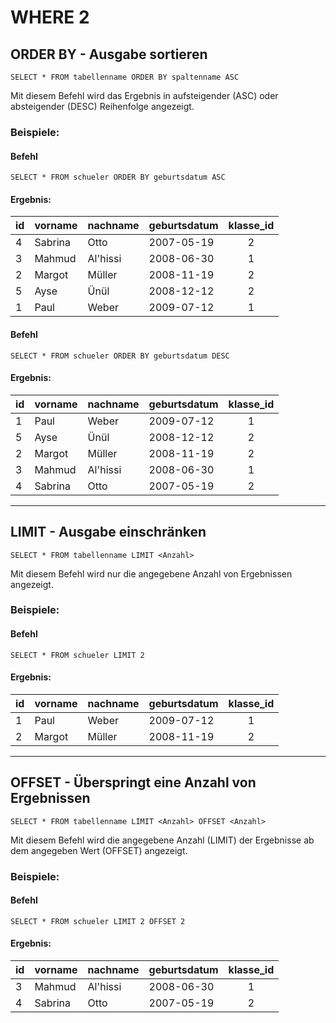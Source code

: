# WHERE 2

## ORDER BY - Ausgabe sortieren
```
SELECT * FROM tabellenname ORDER BY spaltenname ASC
```
Mit diesem Befehl wird das Ergebnis in aufsteigender (ASC) oder absteigender (DESC) Reihenfolge angezeigt.

### Beispiele:

#### Befehl

<a class="runSqlVerine" href="https://sulkar.github.io/SQLverine/" target="_blank"><i class="fa fa-2x fa-arrow-right" ></i></a>
```
SELECT * FROM schueler ORDER BY geburtsdatum ASC
```

#### Ergebnis:

|id| vorname   | nachname | geburtsdatum | klasse_id | 
|--|--------   | -------- | ------------ | :-------: |
|4 | Sabrina   |  Otto    | 2007-05-19   |     2     |
|3 | Mahmud    | Al'hissi | 2008-06-30   |     1     |
|2 | Margot    | Müller   | 2008-11-19   |     2     |
|5 | Ayse      | Ünül     | 2008-12-12   |     2     |
|1 | Paul      | Weber    | 2009-07-12   |     1     |

#### Befehl

<a class="runSqlVerine" href="https://sulkar.github.io/SQLverine/" target="_blank"><i class="fa fa-2x fa-arrow-right" ></i></a>
```
SELECT * FROM schueler ORDER BY geburtsdatum DESC
```

#### Ergebnis:

|id| vorname   | nachname | geburtsdatum | klasse_id | 
|--|--------   | -------- | ------------ | :-------: |
|1 | Paul      | Weber    | 2009-07-12   |     1     |
|5 | Ayse      | Ünül     | 2008-12-12   |     2     |
|2 | Margot    | Müller   | 2008-11-19   |     2     |
|3 | Mahmud    | Al'hissi | 2008-06-30   |     1     |
|4 | Sabrina   |  Otto    | 2007-05-19   |     2     |



---


## LIMIT - Ausgabe einschränken
```
SELECT * FROM tabellenname LIMIT <Anzahl>
```
Mit diesem Befehl wird nur die angegebene Anzahl von Ergebnissen angezeigt.

### Beispiele:

#### Befehl

<a class="runSqlVerine" href="https://sulkar.github.io/SQLverine/" target="_blank"><i class="fa fa-2x fa-arrow-right" ></i></a>
```
SELECT * FROM schueler LIMIT 2
```

#### Ergebnis:

|id| vorname   | nachname | geburtsdatum | klasse_id | 
|--|--------   | -------- | ------------ | :-------: |
|1 | Paul      | Weber    | 2009-07-12   |     1     |
|2 | Margot    | Müller   | 2008-11-19   |     2     |



---


## OFFSET - Überspringt eine Anzahl von Ergebnissen
```
SELECT * FROM tabellenname LIMIT <Anzahl> OFFSET <Anzahl>
```
Mit diesem Befehl wird die angegebene Anzahl (LIMIT) der Ergebnisse ab dem angegeben Wert (OFFSET) angezeigt.
### Beispiele:

#### Befehl

<a class="runSqlVerine" href="https://sulkar.github.io/SQLverine/" target="_blank"><i class="fa fa-2x fa-arrow-right" ></i></a>
```
SELECT * FROM schueler LIMIT 2 OFFSET 2
```

#### Ergebnis:

|id| vorname   | nachname | geburtsdatum | klasse_id | 
|--|--------   | -------- | ------------ | :-------: |
|3 | Mahmud    | Al'hissi | 2008-06-30   |     1     |
|4 | Sabrina   |  Otto    | 2007-05-19   |     2     |


